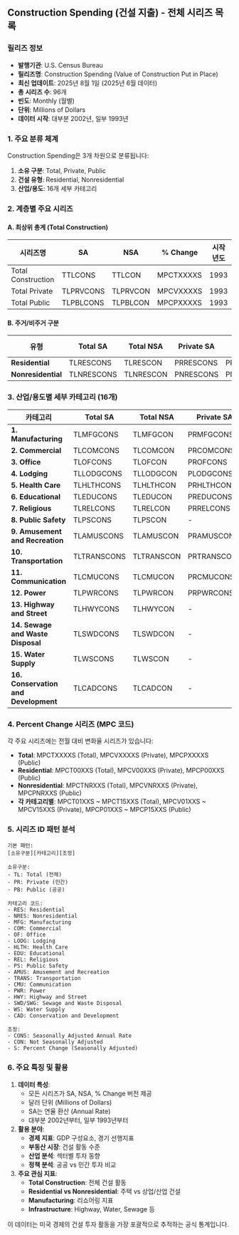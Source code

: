 ## Construction Spending (건설 지출) - 전체 시리즈 목록

### 릴리즈 정보

- **발행기관**: U.S. Census Bureau
- **릴리즈명**: Construction Spending (Value of Construction Put in Place)
- **최신 업데이트**: 2025년 8월 1일 (2025년 6월 데이터)
- **총 시리즈 수**: 96개
- **빈도**: Monthly (월별)
- **단위**: Millions of Dollars
- **데이터 시작**: 대부분 2002년, 일부 1993년

### 1. **주요 분류 체계**

Construction Spending은 3개 차원으로 분류됩니다:

1. **소유 구분**: Total, Private, Public
2. **건설 유형**: Residential, Nonresidential
3. **산업/용도**: 16개 세부 카테고리

### 2. **계층별 주요 시리즈**

#### A. 최상위 총계 (Total Construction)

|시리즈명|SA|NSA|% Change|시작년도|
|---|---|---|---|---|
|Total Construction|TTLCONS|TTLCON|MPCTXXXXS|1993|
|Total Private|TLPRVCONS|TLPRVCON|MPCVXXXXS|1993|
|Total Public|TLPBLCONS|TLPBLCON|MPCPXXXXS|1993|

#### B. 주거/비주거 구분

|유형|Total SA|Total NSA|Private SA|Private NSA|Public SA|Public NSA|
|---|---|---|---|---|---|---|
|**Residential**|TLRESCONS|TLRESCON|PRRESCONS|PRRESCON|PBRESCONS|PBRESCON|
|**Nonresidential**|TLNRESCONS|TLNRESCON|PNRESCONS|PNRESCON|PBNRESCONS|PBNRESCON|

### 3. **산업/용도별 세부 카테고리 (16개)**

|카테고리|Total SA|Total NSA|Private SA|Private NSA|Public SA|Public NSA|
|---|---|---|---|---|---|---|
|**1. Manufacturing**|TLMFGCONS|TLMFGCON|PRMFGCONS|PRMFGCON|-|-|
|**2. Commercial**|TLCOMCONS|TLCOMCON|PRCOMCONS|PRCOMCON|PBCOMCONS|PBCOMCON|
|**3. Office**|TLOFCONS|TLOFCON|PROFCONS|PROFCON|PBOFCONS|PBOFCON|
|**4. Lodging**|TLLODGCONS|TLLODGCON|PLODGCONS|PLODGCON|-|-|
|**5. Health Care**|TLHLTHCONS|TLHLTHCON|PRHLTHCONS|PRHLTHCON|PBHLTHCONS|PBHLTHCON|
|**6. Educational**|TLEDUCONS|TLEDUCON|PREDUCONS|PREDUCON|PBEDUCONS|PBEDUCON|
|**7. Religious**|TLRELCONS|TLRELCON|PRRELCONS|PRRELCON|-|-|
|**8. Public Safety**|TLPSCONS|TLPSCON|-|-|PBPSCONS|PBPSCON|
|**9. Amusement and Recreation**|TLAMUSCONS|TLAMUSCON|PRAMUSCONS|PRAMUSCON|PBAMUSCONS|PBAMUSCON|
|**10. Transportation**|TLTRANSCONS|TLTRANSCON|PRTRANSCONS|PRTRANSCON|PBTRANSCONS|PBTRANSCON|
|**11. Communication**|TLCMUCONS|TLCMUCON|PRCMUCONS|PRCMUCON|-|-|
|**12. Power**|TLPWRCONS|TLPWRCON|PRPWRCONS|PRPWRCON|PBPWRCONS|PBPWRCON|
|**13. Highway and Street**|TLHWYCONS|TLHWYCON|-|-|PBHWYCONS|PBHWYCON|
|**14. Sewage and Waste Disposal**|TLSWDCONS|TLSWDCON|-|-|PBSWGCONS|PBSWGCON|
|**15. Water Supply**|TLWSCONS|TLWSCON|-|-|PBWSCONS|PBWSCON|
|**16. Conservation and Development**|TLCADCONS|TLCADCON|-|-|PBCADCONS|PBCADCON|

### 4. **Percent Change 시리즈 (MPC 코드)**

각 주요 시리즈에는 전월 대비 변화율 시리즈가 있습니다:

- **Total**: MPCTXXXXS (Total), MPCVXXXXS (Private), MPCPXXXXS (Public)
- **Residential**: MPCT00XXS (Total), MPCV00XXS (Private), MPCP00XXS (Public)
- **Nonresidential**: MPCTNRXXS (Total), MPCVNRXXS (Private), MPCPNRXXS (Public)
- **각 카테고리별**: MPCT01XXS ~ MPCT15XXS (Total), MPCV01XXS ~ MPCV15XXS (Private), MPCP01XXS ~ MPCP15XXS (Public)

### 5. **시리즈 ID 패턴 분석**

```
기본 패턴:
[소유구분][카테고리][조정]

소유구분:
- TL: Total (전체)
- PR: Private (민간)
- PB: Public (공공)

카테고리 코드:
- RES: Residential
- NRES: Nonresidential
- MFG: Manufacturing
- COM: Commercial
- OF: Office
- LODG: Lodging
- HLTH: Health Care
- EDU: Educational
- REL: Religious
- PS: Public Safety
- AMUS: Amusement and Recreation
- TRANS: Transportation
- CMU: Communication
- PWR: Power
- HWY: Highway and Street
- SWD/SWG: Sewage and Waste Disposal
- WS: Water Supply
- CAD: Conservation and Development

조정:
- CONS: Seasonally Adjusted Annual Rate
- CON: Not Seasonally Adjusted
- S: Percent Change (Seasonally Adjusted)
```

### 6. **주요 특징 및 활용**

1. **데이터 특성**:
    - 모든 시리즈가 SA, NSA, % Change 버전 제공
    - 달러 단위 (Millions of Dollars)
    - SA는 연율 환산 (Annual Rate)
    - 대부분 2002년부터, 일부 1993년부터
2. **활용 분야**:
    - **경제 지표**: GDP 구성요소, 경기 선행지표
    - **부동산 시장**: 건설 활동 수준
    - **산업 분석**: 섹터별 투자 동향
    - **정책 분석**: 공공 vs 민간 투자 비교
3. **주요 관심 지표**:
    - **Total Construction**: 전체 건설 활동
    - **Residential vs Nonresidential**: 주택 vs 상업/산업 건설
    - **Manufacturing**: 리쇼어링 지표
    - **Infrastructure**: Highway, Water, Sewage 등

이 데이터는 미국 경제의 건설 투자 활동을 가장 포괄적으로 추적하는 공식 통계입니다.